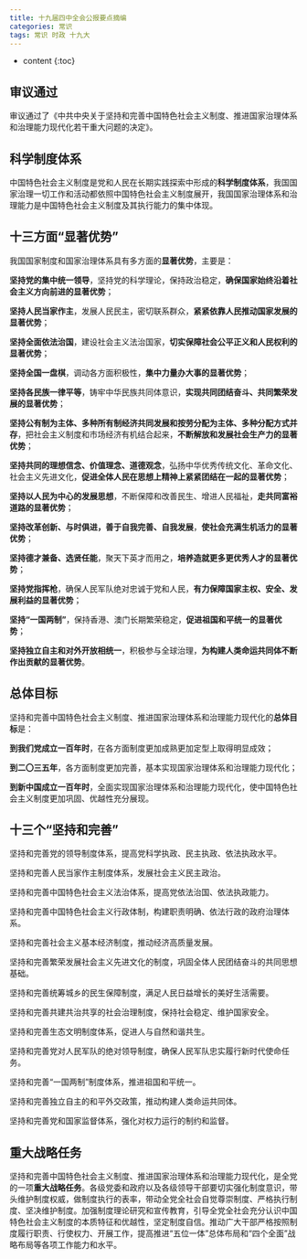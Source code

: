 ```yaml
---
title: 十九届四中全会公报要点摘编
categories: 常识
tags: 常识 时政 十九大
---
```


* content
{:toc}







## 审议通过

审议通过了《中共中央关于坚持和完善中国特色社会主义制度、推进国家治理体系和治理能力现代化若干重大问题的决定》。

## 科学制度体系

中国特色社会主义制度是党和人民在长期实践探索中形成的**科学制度体系**，我国国家治理一切工作和活动都依照中国特色社会主义制度展开，我国国家治理体系和治理能力是中国特色社会主义制度及其执行能力的集中体现。

## 十三方面“显著优势”

我国国家制度和国家治理体系具有多方面的**显著优势**，主要是：

**坚持党的集中统一领导**，坚持党的科学理论，保持政治稳定，**确保国家始终沿着社会主义方向前进的显著优势**；

**坚持人民当家作主**，发展人民民主，密切联系群众，**紧紧依靠人民推动国家发展的显著优势**；

**坚持全面依法治国**，建设社会主义法治国家，**切实保障社会公平正义和人民权利的显著优势**；

**坚持全国一盘棋**，调动各方面积极性，**集中力量办大事的显著优势**；

**坚持各民族一律平等**，铸牢中华民族共同体意识，**实现共同团结奋斗、共同繁荣发展的显著优势**；

**坚持公有制为主体、多种所有制经济共同发展和按劳分配为主体、多种分配方式并存**，把社会主义制度和市场经济有机结合起来，**不断解放和发展社会生产力的显著优势**；

**坚持共同的理想信念、价值理念、道德观念**，弘扬中华优秀传统文化、革命文化、社会主义先进文化，**促进全体人民在思想上精神上紧紧团结在一起的显著优势**；

**坚持以人民为中心的发展思想**，不断保障和改善民生、增进人民福祉，**走共同富裕道路的显著优势**；

**坚持改革创新、与时俱进，善于自我完善、自我发展**，**使社会充满生机活力的显著优势**；

**坚持德才兼备、选贤任能**，聚天下英才而用之，**培养造就更多更优秀人才的显著优势**；

**坚持党指挥枪**，确保人民军队绝对忠诚于党和人民，**有力保障国家主权、安全、发展利益的显著优势**；

**坚持“一国两制”**，保持香港、澳门长期繁荣稳定，**促进祖国和平统一的显著优势**；

**坚持独立自主和对外开放相统一**，积极参与全球治理，**为构建人类命运共同体不断作出贡献的显著优势**。

## 总体目标

坚持和完善中国特色社会主义制度、推进国家治理体系和治理能力现代化的**总体目标**是：

**到我们党成立一百年时**，在各方面制度更加成熟更加定型上取得明显成效；

**到二〇三五年**，各方面制度更加完善，基本实现国家治理体系和治理能力现代化；

**到新中国成立一百年时**，全面实现国家治理体系和治理能力现代化，使中国特色社会主义制度更加巩固、优越性充分展现。

## 十三个“坚持和完善”

坚持和完善党的领导制度体系，提高党科学执政、民主执政、依法执政水平。

坚持和完善人民当家作主制度体系，发展社会主义民主政治。

坚持和完善中国特色社会主义法治体系，提高党依法治国、依法执政能力。

坚持和完善中国特色社会主义行政体制，构建职责明确、依法行政的政府治理体系。

坚持和完善社会主义基本经济制度，推动经济高质量发展。

坚持和完善繁荣发展社会主义先进文化的制度，巩固全体人民团结奋斗的共同思想基础。

坚持和完善统筹城乡的民生保障制度，满足人民日益增长的美好生活需要。

坚持和完善共建共治共享的社会治理制度，保持社会稳定、维护国家安全。

坚持和完善生态文明制度体系，促进人与自然和谐共生。

坚持和完善党对人民军队的绝对领导制度，确保人民军队忠实履行新时代使命任务。

坚持和完善“一国两制”制度体系，推进祖国和平统一。

坚持和完善独立自主的和平外交政策，推动构建人类命运共同体。

坚持和完善党和国家监督体系，强化对权力运行的制约和监督。

## 重大战略任务

坚持和完善中国特色社会主义制度、推进国家治理体系和治理能力现代化，是全党的一项**重大战略任务**。各级党委和政府以及各级领导干部要切实强化制度意识，带头维护制度权威，做制度执行的表率，带动全党全社会自觉尊崇制度、严格执行制度、坚决维护制度。加强制度理论研究和宣传教育，引导全党全社会充分认识中国特色社会主义制度的本质特征和优越性，坚定制度自信。推动广大干部严格按照制度履行职责、行使权力、开展工作，提高推进“五位一体”总体布局和“四个全面”战略布局等各项工作能力和水平。